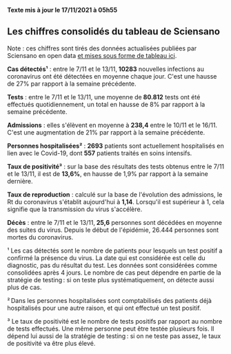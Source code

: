 <strong>Texte mis à jour le 17/11/2021 à 05h55</strong><h2>Les chiffres consolidés du tableau de Sciensano</h2><p>Note : ces chiffres sont tirés des données actualisées publiées par Sciensano en open data <a href='https://datastudio.google.com/embed/u/0/reporting/c14a5cfc-cab7-4812-848c-0369173148ab/page/ZwmOB_blank'>et mises sous forme de tableau ici</a>.<p><strong>Cas détectés¹</strong> : entre le 7/11 et le 13/11,<strong> 10283</strong> nouvelles infections au coronavirus ont été détectées en moyenne chaque jour. C'est une hausse de 27% par rapport à la semaine précédente.<p><strong>Tests</strong> : entre le 7/11 et le 13/11, une moyenne de<strong> 80.812</strong> tests ont été effectués quotidiennement, un total en hausse de 8% par rapport à la semaine précédente.<p><strong>Admissions</strong> : elles s'élèvent en moyenne à <strong> 238,4</strong> entre le 10/11 et le 16/11. C'est une augmentation de 21% par rapport à la semaine précédente.<p><strong>Personnes hospitalisées²</strong> : <strong>2693</strong> patients sont actuellement hospitalisés en lien avec le Covid-19, dont <strong>557</strong> patients traités en soins intensifs.<p><strong>Taux de positivité³</strong> : sur la base des résultats des tests obtenus entre le 7/11 et le 13/11, il est de <strong>13,6%</strong>, en hausse de 1,9% par rapport à la semaine dernière.<p><strong>Taux de reproduction</strong> : calculé sur la base de l'évolution des admissions, le Rt du coronavirus s'établit aujourd'hui à <strong>1,14</strong>. Lorsqu'il est supérieur à 1, cela signifie que la transmission du virus s'accélère.<p><strong>Décès</strong> : entre le 7/11 et le 13/11,<strong> 25,6</strong> personnes sont décédées en moyenne des suites du virus. Depuis le début de l'épidémie, 26.444 personnes sont mortes du coronavirus.<p>¹ Les cas détectés sont le nombre de patients pour lesquels un test positif a confirmé la présence du virus. La date qui est considérée est celle du diagnostic, pas du résultat du test. Les données sont considérées comme consolidées après 4 jours. Le nombre de cas peut dépendre en partie de la stratégie de testing : si on teste plus systématiquement, on détecte aussi plus de cas.<p>² Dans les personnes hospitalisées sont comptabilisés des patients déjà hospitalisés pour une autre raison, et qui ont effectué un test positif.<p>³ Le taux de positivité est le nombre de tests positifs par rapport au nombre de tests effectués. Une même personne peut être testée plusieurs fois. Il dépend lui aussi de la stratégie de testing : si on ne teste pas assez, le taux de positivité va être plus élevé.